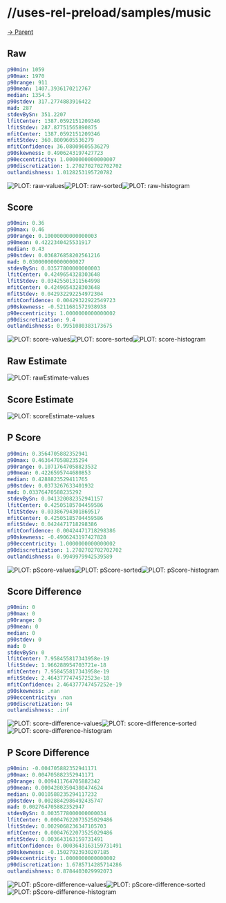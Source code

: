 
# //uses-rel-preload/samples/music

[→ Parent](../..)


## Raw


```yaml
p90min: 1059
p90max: 1970
p90range: 911
p90mean: 1407.3936170212767
median: 1354.5
p90stdev: 317.2774883916422
mad: 287
stdevBySn: 351.2207
lfitCenter: 1387.0592151209346
lfitStdev: 287.87751565890875
mfitCenter: 1387.0592151209346
mfitStdev: 360.8009605536279
mfitConfidence: 36.08009605536279
p90skewness: 0.4906243197427723
p90eccentricity: 1.0000000000000007
p90discretization: 1.2702702702702702
outlandishness: 1.0128253195720782

```

![PLOT: raw-values](./raw/values.svg)![PLOT: raw-sorted](./raw/sorted.svg)![PLOT: raw-histogram](./raw/histogram.svg)
## Score


```yaml
p90min: 0.36
p90max: 0.46
p90range: 0.10000000000000003
p90mean: 0.4222340425531917
median: 0.43
p90stdev: 0.036876858202561216
mad: 0.030000000000000027
stdevBySn: 0.03577800000000003
lfitCenter: 0.4249654328303648
lfitStdev: 0.03425501311564998
mfitCenter: 0.4249654328303648
mfitStdev: 0.042932292254972304
mfitConfidence: 0.00429322922549723
p90skewness: -0.5211681572938938
p90eccentricity: 1.0000000000000002
p90discretization: 9.4
outlandishness: 0.9951080383173675

```

![PLOT: score-values](./score/values.svg)![PLOT: score-sorted](./score/sorted.svg)![PLOT: score-histogram](./score/histogram.svg)
## Raw Estimate

![PLOT: rawEstimate-values](./rawEstimate/values.svg)
## Score Estimate

![PLOT: scoreEstimate-values](./scoreEstimate/values.svg)
## P Score


```yaml
p90min: 0.3564705882352941
p90max: 0.4636470588235294
p90range: 0.10717647058823532
p90mean: 0.4226595744680853
median: 0.4288823529411765
p90stdev: 0.0373267633401932
mad: 0.03376470588235292
stdevBySn: 0.041320082352941157
lfitCenter: 0.42505185704459586
lfitStdev: 0.03386794301869517
mfitCenter: 0.42505185704459586
mfitStdev: 0.0424471718298386
mfitConfidence: 0.00424471718298386
p90skewness: -0.4906243197427828
p90eccentricity: 1.0000000000000002
p90discretization: 1.2702702702702702
outlandishness: 0.9949979942539589

```

![PLOT: pScore-values](./pScore/values.svg)![PLOT: pScore-sorted](./pScore/sorted.svg)![PLOT: pScore-histogram](./pScore/histogram.svg)
## Score Difference


```yaml
p90min: 0
p90max: 0
p90range: 0
p90mean: 0
median: 0
p90stdev: 0
mad: 0
stdevBySn: 0
lfitCenter: 7.958455817343958e-19
lfitStdev: 1.966288954703721e-18
mfitCenter: 7.958455817343958e-19
mfitStdev: 2.4643777474572523e-18
mfitConfidence: 2.464377747457252e-19
p90skewness: .nan
p90eccentricity: .nan
p90discretization: 94
outlandishness: .inf

```

![PLOT: score-difference-values](./score-difference/values.svg)![PLOT: score-difference-sorted](./score-difference/sorted.svg)![PLOT: score-difference-histogram](./score-difference/histogram.svg)
## P Score Difference


```yaml
p90min: -0.004705882352941171
p90max: 0.004705882352941171
p90range: 0.009411764705882342
p90mean: 0.00042803504380474624
median: 0.0010588235294117232
p90stdev: 0.0028842986492435747
mad: 0.002764705882352947
stdevBySn: 0.0035778000000000034
lfitCenter: 0.00047622073525029486
lfitStdev: 0.0029068236347105703
mfitCenter: 0.00047622073525029486
mfitStdev: 0.003643163159731491
mfitConfidence: 0.0003643163159731491
p90skewness: -0.15027923930207185
p90eccentricity: 1.0000000000000002
p90discretization: 1.6785714285714286
outlandishness: 0.8784403029992073

```

![PLOT: pScore-difference-values](./pScore-difference/values.svg)![PLOT: pScore-difference-sorted](./pScore-difference/sorted.svg)![PLOT: pScore-difference-histogram](./pScore-difference/histogram.svg)